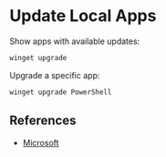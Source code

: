 # Update Local Apps

Show apps with available updates:

```bash
winget upgrade
```

Upgrade a specific app:

```bash
winget upgrade PowerShell
```

## References

- [Microsoft](https://learn.microsoft.com/en-us/windows/package-manager/winget/upgrade)
